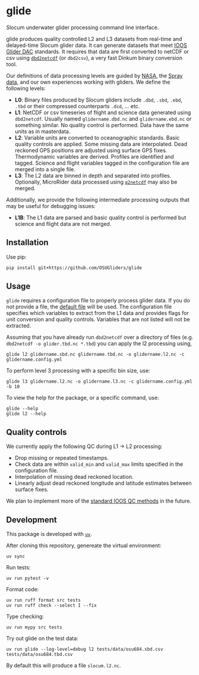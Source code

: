 # glide

Slocum underwater glider processing command line interface. 

glide produces quality controlled L2 and L3 datasets from real-time and delayed-time Slocum glider data. It can generate datasets that meet [IOOS Glider DAC](https://gliders.ioos.us/) standards. It requires that data are first converted to netCDF or csv using [`dbd2netcdf`](github.com/OSUGliders/dbd2netcdf) (or `dbd2csv`), a very fast Dinkum binary conversion tool. 

Our definitions of data processing levels are guided by [NASA](https://www.earthdata.nasa.gov/learn/earth-observation-data-basics/data-processing-levels), the [Spray data](https://spraydata.ucsd.edu/data-access), and our own experiences working with gliders. We define the following levels:

* **L0**: Binary files produced by Slocum gliders include `.dbd`, `.sbd`, `.ebd`, `.tbd` or their compressed counterparts `.dcd`, ... etc. 
* **L1**: NetCDF or csv timeseries of flight and science data generated using `dbd2netcdf`. Usually named `glidername.dbd.nc` and `glidername.ebd.nc` or something similar. No quality control is performed. Data have the same units as in masterdata.
* **L2**: Variable units are converted to oceanographic standards. Basic quality controls are applied. Some missing data are interpolated. Dead reckoned GPS positions are adjusted using surface GPS fixes. Thermodynamic variables are derived. Profiles are identified and tagged. Science and flight variables tagged in the configuration file are merged into a single file. 
* **L3**: The L2 data are binned in depth and separated into profiles. Optionally, MicroRider data processed using [`q2netcdf`](github.com/OSUGliders/q2netcdf) may also be merged.

Additionally, we provide the following intermediate processing outputs that may be useful for debugging issues:

* **L1B**: The L1 data are parsed and basic quality control is performed but science and flight data are not merged.

## Installation

Use pip:

```bash
pip install git+https://github.com/OSUGliders/glide
```

## Usage

`glide` requires a configuration file to properly process glider data. If you do not provide a file, the [default file](src/glide/assets/config.yml) will be used. The configuration file specifies which variables to extract from the L1 data and provides flags for unit conversion and quality controls. Variables that are not listed will not be extracted.

Assuming that you have already run `dbd2netcdf` over a directory of files (e.g. `dbd2netcdf -o glider.tbd.nc *.tbd`) you can apply the l2 processing using,


```
glide l2 glidername.sbd.nc glidername.tbd.nc -o glidername.l2.nc -c glidername.config.yml
```

To perform level 3 processing with a specific bin size, use:

```
glide l3 glidername.l2.nc -o glidername.l3.nc -c glidername.config.yml -b 10
```

To view the help for the package, or a specific command, use:

```
glide --help
glide l2 --help
```

## Quality controls

We currently apply the following QC during L1 -> L2 processing:

* Drop missing or repeated timestamps. 
* Check data are within `valid_min` and `valid_max` limits specified in the configuration file.
* Interpolation of missing dead reckoned location.
* Linearly adjust dead reckoned longitude and latitude estimates between surface fixes. 

We plan to implement more of the [standard IOOS QC methods](https://cdn.ioos.noaa.gov/media/2017/12/Manual-for-QC-of-Glider-Data_05_09_16.pdf) in the future.

## Development

This package is developed with [`uv`](https://github.com/astral-sh/uv). 

After cloning this repository, genereate the virtual environment:
```
uv sync
```

Run tests:
```
uv run pytest -v
```

Format code:
```
uv run ruff format src tests
uv run ruff check --select I --fix
```

Type checking:
```
uv run mypy src tests
``` 

Try out glide on the test data:
```
uv run glide --log-level=debug l2 tests/data/osu684.sbd.csv tests/data/osu684.tbd.csv
```

By default this will produce a file `slocum.l2.nc`. 
